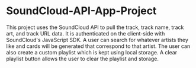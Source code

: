 # SoundCloud-API-App-Project

This project uses the SoundCloud API to pull the track, track name, track art, and track URL data. It is authenticated on the client-side with SoundCloud's JavaScript SDK. A user can search for whatever artists they like and cards will be generated that correspond to that artist. The user can also create a custom playlist which is kept using local storage. A clear playlist button allows the user to clear the playlist and storage.
